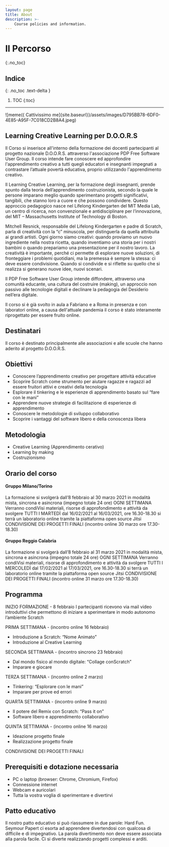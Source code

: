 ```yaml
---
layout: page
title: About
description: >-
    Course policies and information.
---
```


# Il Percorso
{:.no_toc}

## Indice
{: .no_toc .text-delta }

1. TOC
{:toc}

---

![meme({ Cattivissimo me]{site.baseurl}}/assets/images/D795BB78-6DF0-4E85-A95F-7C018CD2B8A4.jpeg)

## Learning Creative Learning per D.O.O.R.S

Il Corso si inserisce all'interno della formazione dei docenti partecipanti al  progetto nazionale D.O.O.R.S. attraverso l'associazione PDP Free Software User Group. Il corso intende fare conoscere ed approfondire l'apprendimento creativo a tutti quegli  educatori e insegnanti impegnati a contrastare l’attuale povertà educativa, proprio utilizzando l'apprendimento creativo. 

Il Learning Creative Learning, per la formazione degli insegnanti,  prende spunto dalla teoria dell’apprendimento costruzionista, secondo la quale le persone imparano meglio quando sperimentano progetti significativi, tangibili, che stanno loro a cuore e che possono condividere. Questo approccio pedagogico nasce nel Lifelong Kindergarten del MIT Media Lab, un centro di ricerca, non convenzionale e antidisciplinare per l’innovazione, del MIT – Massachusetts Institute of Technology di Boston. 

Mitchell Resnick, responsabile del Lifelong Kindergarten e padre di Scratch, parla di creatività con la “c” minuscola, per distinguerla da quella attribuita ai grandi artisti. Ogni giorno siamo creativi: quando proviamo un nuovo ingrediente nella nostra ricetta, quando inventiamo una storia per i nostri bambini o quando prepariamo una presentazione per il nostro lavoro. La creatività è importante, perché ci permette di esplorare nuove soluzioni, di fronteggiare i problemi quotidiani, ma la premessa è sempre la stessa: ci deve essere condivisione. Quando si condivide e si riflette su quello che si realizza si generano nuove idee, nuovi scenari. 

Il PDP Free Software User Group intende diffondere, attraverso una comunità educante, una cultura del costruire (making), un approccio non passivo alle tecnologie digitali e declinare la pedagogia del Desiderio nell’era digitale. 

Il corso si è già svolto in aula a Fabriano e a Roma in presenza e con laboratori online, a causa dell'attuale pandemia il corso è stato interamente riprogettato per essere fruito online.


## Destinatari 
Il corso è destinato principalmente alle associazioni e alle scuole che hanno aderito al progetto D.O.O.R.S.

## Obiettivi
- Conoscere l’apprendimento creativo per progettare attività educative
- Scoprire Scratch come strumento per aiutare ragazze e ragazzi ad essere fruitori attivi e creativi della tecnologia
- Esplorare il tinkering e le esperienze di apprendimento basato sul “fare con le mani”
- Apprendere nuove strategie di facilitazione di esperienze di apprendimento
- Conoscere le metodologie di sviluppo collaborativo
- Scoprire i vantaggi del software libero e della conoscenza libera

## Metodologia
- Creative Learning (Apprendimento cerativo)
- Learning by making 
- Costruzionismo

## Orario del corso

#### Gruppo Milano/Torino
La formazione si svolgerà dall’8 febbraio al 30 marzo 2021 in modalità mista, sincrona e
asincrona (impegno totale 24 ore)
OGNI SETTIMANA Verranno condiVisi materiali, risorse di approfondimento e attività da svolgere
TUTTI I MARTEDÌ dal 16/02/2021 al 16/03/2021, ore 16.30-18.30 si terrà un laboratorio online tramite la piattaforma open source Jitsi 
CONDIVISIONE DEI PROGETTI FINALI (incontro online 30 marzo ore 17.30-18.30)

#### Gruppo Reggio Calabria
La formazione si svolgerà dall’8 febbraio al 31 marzo 2021 in modalità mista, sincrona e
asincrona (impegno totale 24 ore)
OGNI SETTIMANA Verranno condiVisi materiali, risorse di approfondimento e attività da svolgere
TUTTI I MERCOLEDÌ dal 17/02/2021 al 17/03/2021, ore 16.30-18.30 si terrà un laboratorio online tramite la piattaforma open source Jitsi 
CONDIVISIONE DEI PROGETTI FINALI (incontro online 31 marzo ore 17.30-18.30)

## Programma

INIZIO FORMAZIONE - 8 febbraio
I partecipanti ricevono via mail video introduttivi che permettono di iniziare a sperimentare in modo autonomo l’ambiente Scratch

PRIMA SETTIMANA - (incontro online 16 febbraio)
- Introduzione a Scratch: “Nome Animato”
- Introduzione al Creative Learning

SECONDA SETTIMANA - (incontro sincrono 23 febbraio)
- Dal mondo fisico al mondo digitale: “Collage conScratch”
- Imparare e giocare

TERZA SETTIMANA - (incontro online 2 marzo)
- Tinkering: “Esplorare con le mani”
- Imparare per prove ed errori

QUARTA SETTIMANA - (incontro online 9 marzo)
- Il potere del Remix con Scratch: “Pass it on”
- Software libero e apprendimento collaborativo

QUINTA SETTIMANA - (incontro online 16 marzo)
- Ideazione progetto finale
- Realizzazione progetto finale

CONDIVISIONE DEI PROGETTI FINALI

## Prerequisiti e dotazione necessaria
- PC o laptop (browser: Chrome, Chromium, Firefox)
- Connessione internet
- Webcam e auricolari
- Tutta la vostra voglia di sperimentare e divertirvi

## Patto educativo
Il nostro patto educativo si può riassumere in due parole: Hard Fun. Seymour Papert ci esorta ad apprendere divertendosi con qualcosa di difficile e di impegnativo. La parola divertimento non deve essere associata alla parola facile. Ci si diverte realizzando progetti complessi e arditi. 
